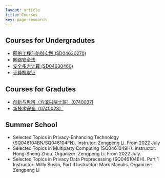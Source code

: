 ```yaml
---
layout: article
title: Courses
key: page-research
---
```


## Courses for Undergradutes

- [网络工程与防御实践 (SD04630270)](https://faculty.sdu.edu.cn/lizengpeng/zh_CN/index.htm)
- [网络安全法](https://faculty.sdu.edu.cn/wangmei12345/zh_CN/index.htm)
- [安全多方计算 (SD04630460)](https://faculty.sdu.edu.cn/lizengpeng/zh_CN/index.htm)
- [计算机取证](https://faculty.sdu.edu.cn/wangmei12345/zh_CN/index.htm)


## Courses for Gradutes

- [创新与思辨（方滨兴院士班）(0740037)](https://faculty.sdu.edu.cn/lizengpeng/zh_CN/index.htm)
- [新技术安全（0740028）](https://faculty.sdu.edu.cn/wangmei12345/zh_CN/index.htm)


## Summer School

- Selected Topics in Privacy-Enhancing Technology (SQ046104BN/SQ046104FN). Instrutor: Zengpeng Li. From 2022 July
- Selected Topics in Multiparty Computing (SQ0461049H). Instructor: Hong-Sheng Zhou. Organizer: Zengpeng Li. From 2022 July.
- Selected Topics in Privacy Data Proprecessing (SQ046104EH). Part 1 Instructor: Willy Susilo, Part II Instructor: Mark Manulis. Organizer: Zengpeng Li

